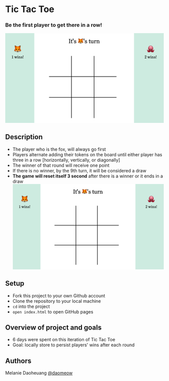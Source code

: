 # Tic Tac Toe
### Be the first player to get there in a row!
![tic-tac-toe1](./assets/tic-tac-toe1.png)

## Description
- The player who is the fox, will always go first
- Players alternate adding their tokens on the board until either player has three in a row [horizontally, vertically, or diagonally]
- The winner of that round will receive one point
- If there is no winner, by the 9th turn, it will be considered a draw
- **The game will reset itself 3 second** after there is a winner or it ends in a draw
![tic-tac-toe1](./assets/tic-tac-toe1.png)

## Setup
- Fork this project to your own Github account
- Clone the repository to your local machine
- `cd` into the project
- `open index.html` to open GitHub pages

## Overview of project and goals
- 6 days were spent on this iteration of Tic Tac Toe
- Goal: locally store to persist players' wins after each round 

## Authors
Melanie Daoheuang [@daomeow](https://github.com/daomeow)
